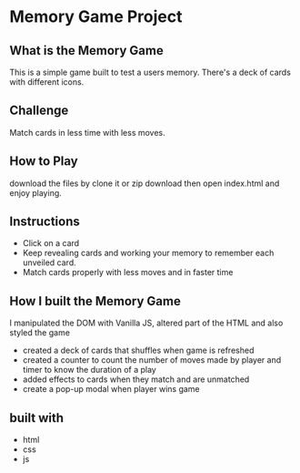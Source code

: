 # Memory Game Project

## What is the Memory Game
This is a simple game built to test a users memory. There's a deck of cards with different icons. 


## Challenge
Match cards in less time with less moves.

## How to Play
download the files by clone it or zip download then open index.html and enjoy playing.

## Instructions
* Click on a card
* Keep revealing cards and working your memory to remember each unveiled card.
* Match cards properly with less moves and in faster time


## How I built the Memory Game
I manipulated the DOM with Vanilla JS, altered part of the HTML and also styled the game
* created a deck of cards that shuffles when game is refreshed
* created a counter to count the number of moves made by player and timer to know the duration of a play
* added effects to cards when they match and are unmatched
* create a pop-up modal when player wins game

## built with 
* html
* css
* js